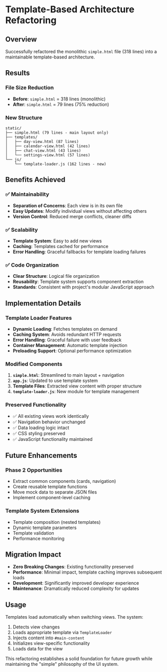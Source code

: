 # Template-Based Architecture Refactoring

## Overview
Successfully refactored the monolithic `simple.html` file (318 lines) into a maintainable template-based architecture.

## Results

### File Size Reduction
- **Before**: `simple.html` = 318 lines (monolithic)
- **After**: `simple.html` = 79 lines (75% reduction)

### New Structure
```
static/
├── simple.html (79 lines - main layout only)
├── templates/
│   ├── day-view.html (87 lines)
│   ├── calendar-view.html (42 lines)
│   ├── chat-view.html (43 lines)
│   └── settings-view.html (57 lines)
└── js/
    └── template-loader.js (162 lines - new)
```

## Benefits Achieved

### ✅ Maintainability
- **Separation of Concerns**: Each view is in its own file
- **Easy Updates**: Modify individual views without affecting others
- **Version Control**: Reduced merge conflicts, cleaner diffs

### ✅ Scalability  
- **Template System**: Easy to add new views
- **Caching**: Templates cached for performance
- **Error Handling**: Graceful fallbacks for template loading failures

### ✅ Code Organization
- **Clear Structure**: Logical file organization
- **Reusability**: Template system supports component extraction
- **Standards**: Consistent with project's modular JavaScript approach

## Implementation Details

### Template Loader Features
- **Dynamic Loading**: Fetches templates on demand
- **Caching System**: Avoids redundant HTTP requests
- **Error Handling**: Graceful failure with user feedback
- **Container Management**: Automatic template injection
- **Preloading Support**: Optional performance optimization

### Modified Components
1. **`simple.html`**: Streamlined to main layout + navigation
2. **`app.js`**: Updated to use template system
3. **Template Files**: Extracted view content with proper structure
4. **`template-loader.js`**: New module for template management

### Preserved Functionality
- ✅ All existing views work identically
- ✅ Navigation behavior unchanged  
- ✅ Data loading logic intact
- ✅ CSS styling preserved
- ✅ JavaScript functionality maintained

## Future Enhancements

### Phase 2 Opportunities
- Extract common components (cards, navigation)
- Create reusable template functions  
- Move mock data to separate JSON files
- Implement component-level caching

### Template System Extensions
- Template composition (nested templates)
- Dynamic template parameters
- Template validation
- Performance monitoring

## Migration Impact
- **Zero Breaking Changes**: Existing functionality preserved
- **Performance**: Minimal impact, template caching improves subsequent loads  
- **Development**: Significantly improved developer experience
- **Maintenance**: Dramatically reduced complexity for updates

## Usage
Templates load automatically when switching views. The system:
1. Detects view changes
2. Loads appropriate template via `TemplateLoader`
3. Injects content into `#main-content`
4. Initializes view-specific functionality
5. Loads data for the view

This refactoring establishes a solid foundation for future growth while maintaining the "simple" philosophy of the UI system.